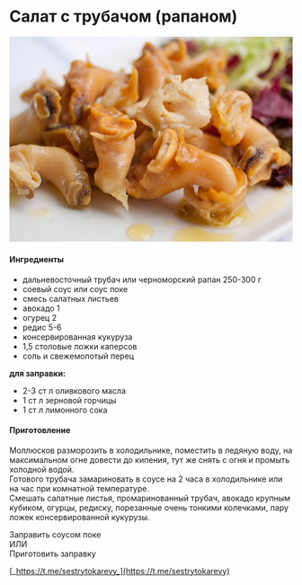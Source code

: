 ﻿---
image: ../pics/trubach.jpg
---
# Салат с трубачом (рапаном)

![Салат с трубачом (рапаном)](../pics/trubach.jpg)

#### Ингредиенты

* дальневосточный трубач или черноморский рапан 250-300 г
* соевый соус или соус поке
* смесь салатных листьев
* авокадо 1
* огурец 2
* редис 5-6
* консервированная кукуруза
* 1,5 столовые ложки каперсов
* соль и свежемолотый перец

**для заправки:**

* 2-3 ст л оливкового масла
* 1 ст л зерновой горчицы
* 1 ст л лимонного сока

#### Приготовление

Моллюсков разморозить в холодильнике, поместить в ледяную воду, на максимальном огне довести до кипения, тут же снять с огня и промыть холодной водой.  
Готового трубача замариновать в соусе на 2 часа в холодильнике или на час при комнатной температуре.  
Смешать салатные листья, промаринованный трубач, авокадо крупным кубиком, огурцы, редиску, порезанные очень тонкими колечками, пару ложек консервированной кукурузы.

Заправить соусом поке  
ИЛИ  
Приготовить заправку

[_https://t.me/sestrytokarevy_](https://t.me/sestrytokarevy)
